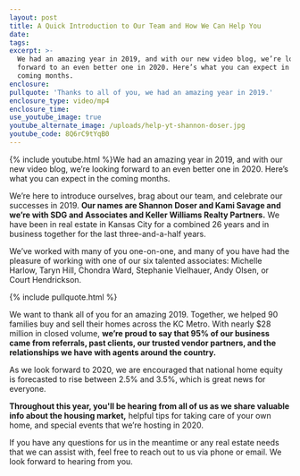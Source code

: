 ```yaml
---
layout: post
title: A Quick Introduction to Our Team and How We Can Help You
date:
tags:
excerpt: >-
  We had an amazing year in 2019, and with our new video blog, we’re looking
  forward to an even better one in 2020. Here’s what you can expect in the
  coming months.
enclosure:
pullquote: 'Thanks to all of you, we had an amazing year in 2019.'
enclosure_type: video/mp4
enclosure_time:
use_youtube_image: true
youtube_alternate_image: /uploads/help-yt-shannon-doser.jpg
youtube_code: 8Q6rC9tYqB0
---
```


{% include youtube.html %}We had an amazing year in 2019, and with our new video blog, we’re looking forward to an even better one in 2020. Here’s what you can expect in the coming months.

We’re here to introduce ourselves, brag about our team, and celebrate our successes in 2019. **Our names are Shannon Doser and Kami Savage and we’re with SDG and Associates and Keller Williams Realty Partners.** We have been in real estate in Kansas City for a combined 26 years and in business together for the last three-and-a-half years.&nbsp;

We’ve worked with many of you one-on-one, and many of you have had the pleasure of working with one of our six talented associates: Michelle Harlow, Taryn Hill, Chondra Ward, Stephanie Vielhauer, Andy Olsen, or Court Hendrickson.

{% include pullquote.html %}

We want to thank all of you for an amazing 2019. Together, we helped 90 families buy and sell their homes across the KC Metro. With nearly $28 million in closed volume, **we’re proud to say that 95% of our business came from referrals, past clients, our trusted vendor partners, and the relationships we have with agents around the country.**

As we look forward to 2020, we are encouraged that national home equity is forecasted to rise between 2.5% and 3.5%, which is great news for everyone.

**Throughout this year, you'll be hearing from all of us as we share valuable info about the housing market,** helpful tips for taking care of your own home, and special events that we’re hosting in 2020.

If you have any questions for us in the meantime or any real estate needs that we can assist with, feel free to reach out to us via phone or email. We look forward to hearing from you.